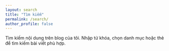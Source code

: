 ```yaml
---
layout: search
title: "Tìm kiếm"
permalink: /search/
author_profile: false
---
```


Tìm kiếm nội dung trên blog của tôi. Nhập từ khóa, chọn danh mục hoặc thẻ để tìm kiếm bài viết phù hợp. 